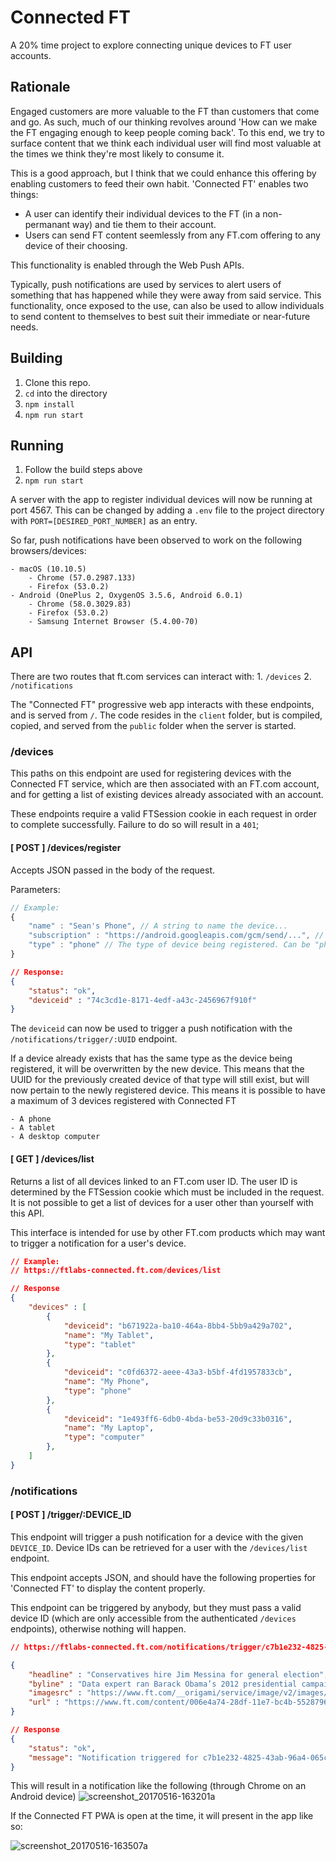 # Connected FT
A 20% time project to explore connecting unique devices to FT user accounts.

## Rationale

Engaged customers are more valuable to the FT than customers that come and go. As such, much of our thinking revolves around 'How can we make the FT engaging enough to keep people coming back'. To this end, we try to surface content that we think each individual user will find most valuable at the times we think they're most likely to consume it. 

This is a good approach, but I think that we could enhance this offering by enabling customers to feed their own habit. 'Connected FT' enables two things:

- A user can identify their individual devices to the FT (in a non-permanant way) and tie them to their account.
- Users can send FT content seemlessly from any FT.com offering to any device of their choosing.

This functionality is enabled through the Web Push APIs.

Typically, push notifications are used by services to alert users of something that has happened while they were away from said service. This functionality, once exposed to the use, can also be used to allow individuals to send content to themselves to best suit their immediate or near-future needs.

## Building

1. Clone this repo.
2. `cd` into the directory
3. `npm install`
4. `npm run start`

## Running

1. Follow the build steps above
2. `npm run start`

A server with the app to register individual devices will now be running at port 4567. This can be changed by adding a `.env` file to the project directory with `PORT=[DESIRED_PORT_NUMBER]` as an entry.

So far, push notifications have been observed to work on the following browsers/devices:

	- macOS (10.10.5)
		- Chrome (57.0.2987.133)
		- Firefox (53.0.2)
	- Android (OnePlus 2, OxygenOS 3.5.6, Android 6.0.1)
		- Chrome (58.0.3029.83)
		- Firefox (53.0.2)
		- Samsung Internet Browser (5.4.00-70)

## API

There are two routes that ft.com services can interact with:
	1. `/devices`
	2. `/notifications`

The "Connected FT" progressive web app interacts with these endpoints, and is served from `/`. The code resides in the `client` folder, but is compiled, copied, and served from the `public` folder when the server is started.

### /devices

This paths on this endpoint are used for registering devices with the Connected FT service, which   are then associated with an FT.com account, and for getting a list of existing devices already associated with an account.

These endpoints require a valid FTSession cookie in each request in order to complete successfully. Failure to do so will result in a `401`;

#### [ POST ] /devices/register

Accepts JSON passed in the body of the request.

Parameters:

```Javascript
// Example:
{
	"name" : "Sean's Phone", // A string to name the device...
	"subscription" : "https://android.googleapis.com/gcm/send/...", // A subscription URL generated by the device
	"type" : "phone" // The type of device being registered. Can be "phone", "tablet", or "computer"
}
```

```JSON
// Response:
{
	"status": "ok",
	"deviceid" : "74c3cd1e-8171-4edf-a43c-2456967f910f"
}
```

The `deviceid` can now be used to trigger a push notification with the `/notifications/trigger/:UUID` endpoint.

If a device already exists that has the same type as the device being registered, it will be overwritten by the new device. This means that the UUID for the previously created device of that type will still exist, but will now pertain to the newly registered device. This means it is possible to have a maximum of 3 devices registered with Connected FT

	- A phone
	- A tablet
	- A desktop computer

#### [ GET ] /devices/list
Returns a list of all devices linked to an FT.com user ID. The user ID is determined by the FTSession cookie which must be included in the request. It is not possible to get a list of devices for a user other than yourself with this API. 

This interface is intended for use by other FT.com products which may want to trigger a notification for a user's device.

```JSON
// Example:
// https://ftlabs-connected.ft.com/devices/list

// Response
{
	"devices" : [
		{
			"deviceid": "b671922a-ba10-464a-8bb4-5bb9a429a702",
			"name": "My Tablet",
			"type": "tablet"
		},
		{
			"deviceid": "c0fd6372-aeee-43a3-b5bf-4fd1957833cb",
			"name": "My Phone",
			"type": "phone"
		},
		{
			"deviceid": "1e493ff6-6db0-4bda-be53-20d9c33b0316",
			"name": "My Laptop",
			"type": "computer"
		},
	]
}
```

### /notifications

#### [ POST ] /trigger/:DEVICE_ID

This endpoint will trigger a push notification for a device with the given `DEVICE_ID`. Device IDs can be retrieved for a user with the `/devices/list` endpoint.

This endpoint accepts JSON, and should have the following properties for 'Connected FT' to display the content properly.

This endpoint can be triggered by anybody, but they must pass a valid device ID (which are only accessible from the authenticated `/devices` endpoints), otherwise nothing will happen.

```JSON
// https://ftlabs-connected.ft.com/notifications/trigger/c7b1e232-4825-43ab-96a4-065cf87ca8ad

{
	"headline" : "Conservatives hire Jim Messina for general election",
	"byline" : "Data expert ran Barack Obama’s 2012 presidential campaign",
	"imagesrc" : "https://www.ft.com/__origami/service/image/v2/images/raw/http%3A%2F%2Fcom.ft.imagepublish.prod.s3.amazonaws.com%2Fe5d0372c-28e3-11e7-9ec8-168383da43b7?source=next&fit=scale-down&width=700",
	"url" : "https://www.ft.com/content/006e4a74-28df-11e7-bc4b-5528796fe35c"
}
```

```JSON
// Response
{
	"status": "ok",
	"message": "Notification triggered for c7b1e232-4825-43ab-96a4-065cf87ca8ad"
}
```

This will result in a notification like the following (through Chrome on an Android device)
![screenshot_20170516-163201a](https://cloud.githubusercontent.com/assets/913687/26114964/a4bf7f70-3a56-11e7-8615-98bcd2febcfd.png)

If the Connected FT PWA is open at the time, it will present in the app like so:

![screenshot_20170516-163507a](https://cloud.githubusercontent.com/assets/913687/26114998/bc78405c-3a56-11e7-910b-8a20d0be5352.png)
